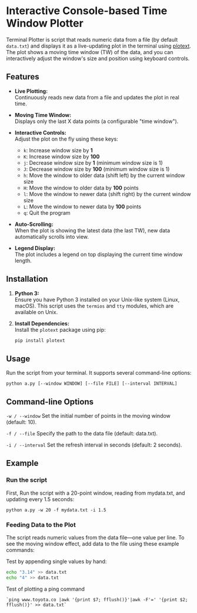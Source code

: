# Interactive Console-based Time Window Plotter

Terminal Plotter is script that reads numeric data from a file (by default `data.txt`) and displays it as a live-updating plot in the terminal using [plotext](https://pypi.org/project/plotext/). The plot shows a moving time window (TW) of the data, and you can interactively adjust the window's size and position using keyboard controls.

## Features

- **Live Plotting:**  
  Continuously reads new data from a file and updates the plot in real time.
  
- **Moving Time Window:**  
  Displays only the last X data points (a configurable "time window").
  
- **Interactive Controls:**  
  Adjust the plot on the fly using these keys:
  - `k`: Increase window size by **1**
  - `K`: Increase window size by **100**
  - `j`: Decrease window size by **1** (minimum window size is 1)
  - `J`: Decrease window size by **100** (minimum window size is 1)
  - `h`: Move the window to older data (shift left) by the current window size
  - `H`: Move the window to older data by **100** points
  - `l`: Move the window to newer data (shift right) by the current window size
  - `L`: Move the window to newer data by **100** points
  - `q`: Quit the program
  
- **Auto-Scrolling:**  
  When the plot is showing the latest data (the last TW), new data automatically scrolls into view.
  
- **Legend Display:**  
  The plot includes a legend on top displaying the current time window length.

## Installation

1. **Python 3:**  
   Ensure you have Python 3 installed on your Unix-like system (Linux, macOS). This script uses the `termios` and `tty` modules, which are available on Unix.

2. **Install Dependencies:**  
   Install the `plotext` package using pip:
   ```bash
   pip install plotext
    ```

## Usage
Run the script from your terminal. It supports several command-line options:

`python a.py [--window WINDOW] [--file FILE] [--interval INTERVAL]`

## Command-line Options
`-w / --window`
Set the initial number of points in the moving window (default: 10).

`-f / --file`
Specify the path to the data file (default: data.txt).

`-i / --interval`
Set the refresh interval in seconds (default: 2 seconds).


## Example

### Run the script
First, Run the script with a 20-point window, reading from mydata.txt, and updating every 1.5 seconds:

  `python a.py -w 20 -f mydata.txt -i 1.5`


### Feeding Data to the Plot

The script reads numeric values from the data file—one value per line. To see the moving window effect, add data to the file using these example commands:

Test by appending single values by hand:

  ```bash
  echo "3.14" >> data.txt
  echo "4" >> data.txt
  ```

Test of plotting a ping command

    `ping www.toyota.co |awk '{print $7; fflush()}'|awk -F'=' '{print $2; fflush()}' >> data.txt`
